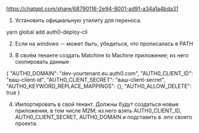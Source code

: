 https://chatgpt.com/share/68790116-2e94-8001-ad91-a34a1a4bda31

1. Установить официальную утилиту для переноса.

yarn global add auth0-deploy-cli

2. Если на windows -- может быть, убедиться, что прописалась в PATH

3. В своём тенанте создать Matchine to Machine приложение; из него скопировать данные

{
"AUTH0_DOMAIN": "dev-yourtenant.eu.auth0.com",
"AUTH0_CLIENT_ID": "ваш-client-id",
"AUTH0_CLIENT_SECRET": "ваш-client-secret",
"AUTH0_KEYWORD_REPLACE_MAPPINGS": {},
"AUTH0_ALLOW_DELETE": true
}

4. Импортировать в свой тенант. Должны будут создаться новые приложения, в том числе M2M; из него взять AUTH0_CLIENT_ID, AUTH0_CLIENT_SECRET, AUTH0_DOMAIN и подставить в .env своего проекта.
